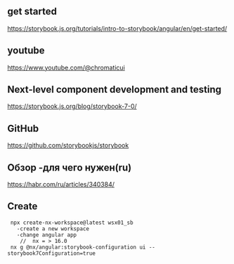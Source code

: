 ## get started
https://storybook.js.org/tutorials/intro-to-storybook/angular/en/get-started/

## youtube
https://www.youtube.com/@chromaticui

## Next-level component development and testing
https://storybook.js.org/blog/storybook-7-0/

## GitHub
https://github.com/storybookjs/storybook

## Обзор -для чего нужен(ru)
https://habr.com/ru/articles/340384/

## Create
```
 npx create-nx-workspace@latest wsx01_sb
   -create a new workspace
   -change angular app
    //  nx = > 16.0 
 nx g @nx/angular:storybook-configuration ui --storybook7Configuration=true  
```